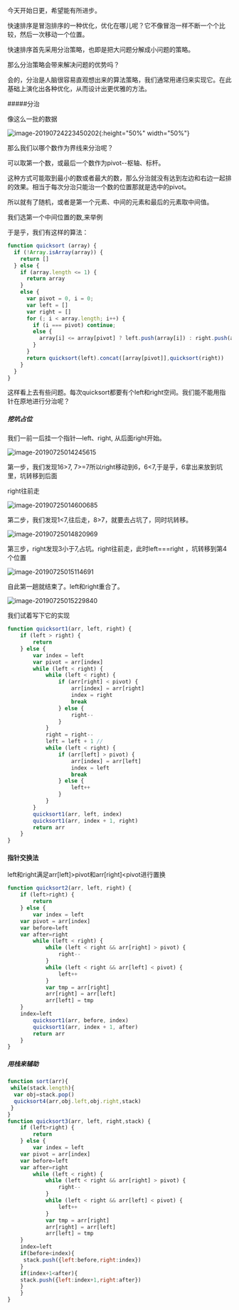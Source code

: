 今天开始日更，希望能有所进步。

快速排序是冒泡排序的一种优化，优化在哪儿呢？它不像冒泡一样不断一个个比较，然后一次移动一个位置。

快速排序首先采用分治策略，也即是把大问题分解成小问题的策略。

那么分治策略会带来解决问题的优势吗？

会的，分治是人脑很容易直观想出来的算法策略，我们通常用递归来实现它。在此基础上演化出各种优化，从而设计出更优雅的方法。

#####分治

像这么一批的数据

![image-20190724223450202](http://ww2.sinaimg.cn/large/006tNc79ly1g5bb22ttk3j30ni05odfy.jpg){:height="50%" width="50%"}

那么我们以哪个数作为界线来分治呢？

可以取第一个数，或最后一个数作为pivot--枢轴、标杆。

这种方式可能取到最小的数或者最大的数，那么分治就没有达到左边和右边一起排的效果。相当于每次分治只能治一个数的位置那就是选中的pivot。

所以就有了随机，或者是第一个元素、中间的元素和最后的元素取中间值。

我们选第一个中间位置的数,来举例

于是乎，我们有这样的算法：

```js
function quicksort (array) {
  if (!Array.isArray(array)) {
    return []
  } else {
    if (array.length <= 1) {
      return array
    }
    else {
      var pivot = 0, i = 0;
      var left = []
      var right = []
      for (; i < array.length; i++) {
        if (i === pivot) continue;
        else {
          array[i] <= array[pivot] ? left.push(array[i]) : right.push(array[i])
        }
      }
      return quicksort(left).concat([array[pivot]],quicksort(right))
    }
  }
}
```



这样看上去有些问题。每次quicksort都要有个left和right空间。我们能不能用指针在原地进行分治呢？

##### 挖坑占位

我们一前一后挂一个指针—left、right, 从后面right开始。

![image-20190725014245615](http://ww3.sinaimg.cn/large/006tNc79ly1g5bge9hopzj30re0ic0tj.jpg)

第一步，我们发现16>7, 7>=7所以right移动到6，6<7,于是乎，6拿出来放到坑里，坑转移到后面

right往前走

![image-20190725014600685](http://ww3.sinaimg.cn/large/006tNc79ly1g5bghn5ac6j30pu0g8q3o.jpg)

第二步，我们发现1<7,往后走，8>7，就要去占坑了，同时坑转移。

![image-20190725014820969](http://ww2.sinaimg.cn/large/006tNc79ly1g5bgk2p8ppj30oe0fqaar.jpg)

第三步，right发现3小于7,占坑。right往前走，此时left===right ，坑转移到第4个位置

![image-20190725015114691](http://ww4.sinaimg.cn/large/006tNc79ly1g5bgn3dh09j30qo0hs3za.jpg)



自此第一趟就结束了。left和right重合了。

![image-20190725015229840](http://ww1.sinaimg.cn/large/006tNc79ly1g5bgoe4dlwj30mu02mq2y.jpg)

我们试着写下它的实现

```js
function quicksort1(arr, left, right) {
	if (left > right) {
		return
	} else {
		var index = left
		var pivot = arr[index]
		while (left < right) {
			while (left < right) {
				if (arr[right] < pivot) {
					arr[index] = arr[right]
					index = right
					break
				} else {
					right--
				}
			}
			right = right--
			left = left + 1 //
			while (left < right) {
				if (arr[left] > pivot) {
					arr[index] = arr[left]
					index = left
					break
				} else {
					left++
				}
			}
		}
		quicksort1(arr, left, index)
		quicksort1(arr, index + 1, right)
		return arr
	}
}
```



#### 指针交换法

left和right满足arr[left]>pivot和arr[right]<pivot进行置换

```js
function quicksort2(arr, left, right) {
	if (left>right) {
		return 
	} else {
		var index = left
    var pivot = arr[index]
    var before=left
    var after=right
		while (left < right) {
			while (left < right && arr[right] > pivot) {
				right--
			}
			while (left < right && arr[left] < pivot) {
				left++
			}
			var tmp = arr[right]
			arr[right] = arr[left]
			arr[left] = tmp
    }
    index=left
		quicksort1(arr, before, index)
		quicksort1(arr, index + 1, after)
		return arr
	}
}
```



##### 用栈来辅助

```js
function sort(arr){
 while(stack.length){
  var obj=stack.pop()
  quicksort4(arr,obj.left,obj.right,stack)
 }
}
function quicksort3(arr, left, right,stack) {
	if (left>right) {
		return 
	} else {
		var index = left
    var pivot = arr[index]
    var before=left
    var after=right
		while (left < right) {
			while (left < right && arr[right] > pivot) {
				right--
			}
			while (left < right && arr[left] < pivot) {
				left++
			}
			var tmp = arr[right]
			arr[right] = arr[left]
			arr[left] = tmp
    }
    index=left
    if(before<index){
     stack.push({left:before,right:index})
    }
    if(index+1<after){
    stack.push({left:index+1,right:after})
    }
	}
}
```



